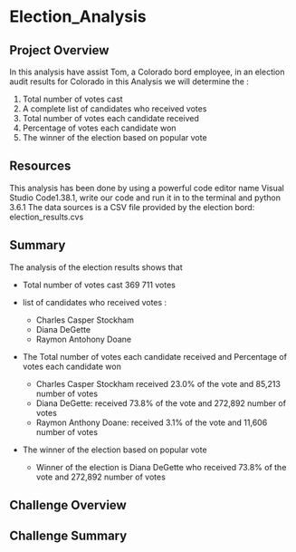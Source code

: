 # Election_Analysis
## Project Overview
In this analysis have assist Tom, a Colorado bord employee, in an election audit results for Colorado
in this Analysis we will determine the : 
1.	Total number of votes cast
2.	A complete list of candidates who received votes
3.	Total number of votes each candidate received
4.	Percentage of votes each candidate won
5.	The winner of the election based on popular vote

## Resources
This analysis has been done by using a powerful code editor name Visual Studio Code1.38.1, write our code and run it in to the terminal and python 3.6.1
The data sources is a CSV file provided by the election bord: election_results.cvs

## Summary
The analysis of the election results shows that 

* Total number of votes cast 369 711 votes
* list of candidates who received votes :
  * Charles Casper Stockham
  * Diana DeGette
  * Raymon Antohony Doane
  
* The Total number of votes each candidate received and Percentage of votes each candidate won
  * Charles Casper Stockham received 23.0% of the vote and 85,213 number of votes
  * Diana DeGette: received 73.8% of the vote and 272,892 number of votes
  * Raymon Anthony Doane: received 3.1% of the vote and 11,606 number of votes
  
* The winner of the election based on popular vote
  * Winner of the election is Diana DeGette who received 73.8% of the vote and 272,892 number of votes

## Challenge Overview
## Challenge Summary







